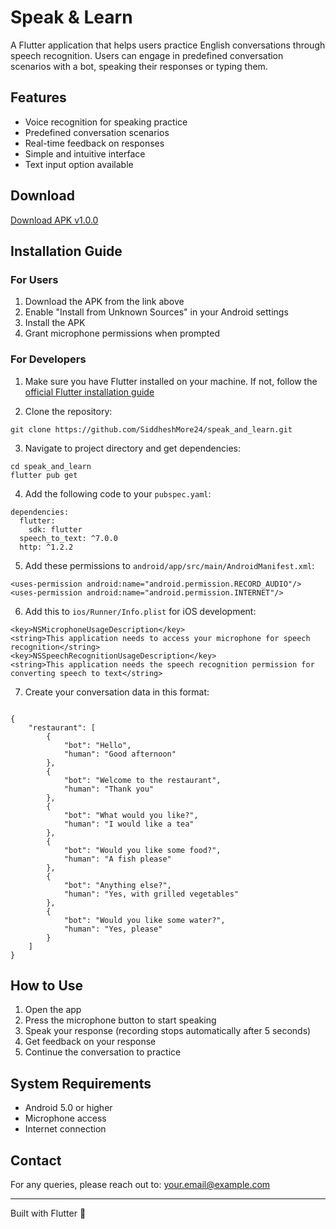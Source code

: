 # Speak & Learn

A Flutter application that helps users practice English conversations through speech recognition. Users can engage in predefined conversation scenarios with a bot, speaking their responses or typing them.

## Features

- Voice recognition for speaking practice
- Predefined conversation scenarios
- Real-time feedback on responses
- Simple and intuitive interface
- Text input option available

## Download

[Download APK v1.0.0](https://drive.google.com/drive/folders/1y-1g2XQObqqJdT-CgBYS04ajXD-nAb1q?usp=sharing)

## Installation Guide

### For Users
1. Download the APK from the link above
2. Enable "Install from Unknown Sources" in your Android settings
3. Install the APK
4. Grant microphone permissions when prompted

### For Developers

1. Make sure you have Flutter installed on your machine. If not, follow the [official Flutter installation guide](https://docs.flutter.dev/get-started/install)

2. Clone the repository:
```
git clone https://github.com/SiddheshMore24/speak_and_learn.git
```

3. Navigate to project directory and get dependencies:
```
cd speak_and_learn
flutter pub get
```

4. Add the following code to your `pubspec.yaml`:
```
dependencies:
  flutter:
    sdk: flutter
  speech_to_text: ^7.0.0
  http: ^1.2.2
```

5. Add these permissions to `android/app/src/main/AndroidManifest.xml`:
```
<uses-permission android:name="android.permission.RECORD_AUDIO"/>
<uses-permission android:name="android.permission.INTERNET"/>
```

6. Add this to `ios/Runner/Info.plist` for iOS development:
```
<key>NSMicrophoneUsageDescription</key>
<string>This application needs to access your microphone for speech recognition</string>
<key>NSSpeechRecognitionUsageDescription</key>
<string>This application needs the speech recognition permission for converting speech to text</string>
```

7. Create your conversation data in this format:
```

{
    "restaurant": [
        {
            "bot": "Hello",
            "human": "Good afternoon"
        },
        {
            "bot": "Welcome to the restaurant",
            "human": "Thank you"
        },
        {
            "bot": "What would you like?",
            "human": "I would like a tea"
        },
        {
            "bot": "Would you like some food?",
            "human": "A fish please"
        },
        {
            "bot": "Anything else?",
            "human": "Yes, with grilled vegetables"
        },
        {
            "bot": "Would you like some water?",
            "human": "Yes, please"
        }
    ]
}
```

## How to Use

1. Open the app
2. Press the microphone button to start speaking
3. Speak your response (recording stops automatically after 5 seconds)
4. Get feedback on your response
5. Continue the conversation to practice

## System Requirements

- Android 5.0 or higher
- Microphone access
- Internet connection

## Contact

For any queries, please reach out to: your.email@example.com

---
Built with Flutter 💙
